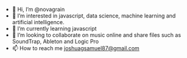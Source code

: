 - 👋 Hi, I’m @novagrain
- 👀 I’m interested in javascript, data science, machine learning and artificial intelligence.
- 🌱 I’m currently learning javascript
- 💞️ I’m looking to collaborate on music online and share files such as SoundTrap, Ableton and Logic Pro
- 📫 How to reach me joshuagsamuel87@gmail.com

<!---
novagrain/novagrain is a ✨ special ✨ repository because its `README.md` (this file) appears on your GitHub profile.
You can click the Preview link to take a look at your changes.
--->

